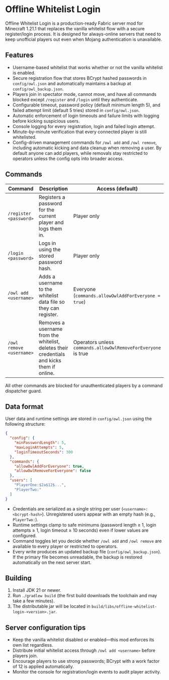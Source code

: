 # Offline Whitelist Login

Offline Whitelist Login is a production-ready Fabric server mod for Minecraft 1.21.1 that replaces the vanilla whitelist flow with a secure register/login process. It is designed for always-online servers that need to keep unofficial players out even when Mojang authentication is unavailable.

## Features

- Username-based whitelist that works whether or not the vanilla whitelist is enabled.
- Secure registration flow that stores BCrypt hashed passwords in `config/owl.json` and automatically maintains a backup at `config/owl_backup.json`.
- Players join in spectator mode, cannot move, and have all commands blocked except `/register` and `/login` until they authenticate.
- Configurable timeout, password policy (default minimum length 5), and failed attempt limit (default 5 tries) stored in `config/owl.json`.
- Automatic enforcement of login timeouts and failure limits with logging before kicking suspicious users.
- Console logging for every registration, login and failed login attempt.
- Minute-by-minute verification that every connected player is still whitelisted.
- Config-driven management commands for `/owl add` and `/owl remove`, including automatic kicking and data cleanup when removing a user. By default anyone can add players, while removals stay restricted to operators unless the config opts into broader access.

## Commands

| Command | Description | Access (default) |
| --- | --- | --- |
| `/register <password>` | Registers a password for the current player and logs them in. | Player only |
| `/login <password>` | Logs in using the stored password hash. | Player only |
| `/owl add <username>` | Adds a username to the whitelist data file so they can register. | Everyone (`commands.allowOwlAddForEveryone = true`) |
| `/owl remove <username>` | Removes a username from the whitelist, deletes their credentials and kicks them if online. | Operators unless `commands.allowOwlRemoveForEveryone` is true |

All other commands are blocked for unauthenticated players by a command dispatcher guard.

## Data format

User data and runtime settings are stored in `config/owl.json` using the following structure:

```json
{
  "config": {
    "minPasswordLength": 5,
    "maxLoginAttempts": 5,
    "loginTimeoutSeconds": 300
  },
  "commands": {
    "allowOwlAddForEveryone": true,
    "allowOwlRemoveForEveryone": false
  },
  "users": [
    "PlayerOne:$2a$12$...",
    "PlayerTwo:"
  ]
}
```

- Credentials are serialized as a single string per user (`<username>:<bcrypt-hash>`). Unregistered users appear with an empty hash (e.g., `PlayerTwo:`).
- Runtime settings clamp to safe minimums (password length ≥ 1, login attempts ≥ 1, login timeout ≥ 10 seconds) even if lower values are configured.
- Command toggles let you decide whether `/owl add` and `/owl remove` are available to every player or restricted to operators.
- Every write produces an updated backup file (`config/owl_backup.json`). If the primary file becomes unreadable, the backup is restored automatically on the next server start.

## Building

1. Install JDK 21 or newer.
2. Run `./gradlew build` (the first build downloads the toolchain and may take a few minutes).
3. The distributable jar will be located in `build/libs/offline-whitelist-login-<version>.jar`.

## Server configuration tips

- Keep the vanilla whitelist disabled or enabled—this mod enforces its own list regardless.
- Distribute initial whitelist access through `/owl add <username>` before players join.
- Encourage players to use strong passwords; BCrypt with a work factor of 12 is applied automatically.
- Monitor the console for registration/login events to audit player activity.
